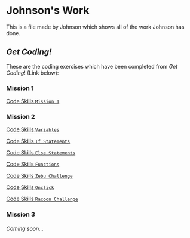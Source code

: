 # Johnson's Work

This is a file made by Johnson which shows all of the work Johnson has done.

## *Get Coding!*

These are the coding exercises which have been completed from *Get Coding*! (Link below):

### **Mission 1**

[Code Skills `Mission 1`](mission1.html)

### **Mission 2**

[Code Skills `Variables`](variable.html)

[Code Skills `If Statements`](ifstatements.html)

[Code Skills `Else Statements`](elsestatements.html)

[Code Skills `Functions`](functions.html)

[Code Skills `Zebu Challenge`](zebu.html)

[Code Skills `Onclick`](onclick.html)

[Code Skills `Racoon Challenge`](racoon.html)

### **Mission 3**

###### Coming soon...